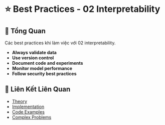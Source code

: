 # ⭐ Best Practices - 02 Interpretability

## 🎯 Tổng Quan

Các best practices khi làm việc với 02 interpretability.

- **Always validate data**
- **Use version control**
- **Document code and experiments**
- **Monitor model performance**
- **Follow security best practices**

## 🔗 Liên Kết Liên Quan

- [Theory](./THEORY_02_interpretability.md)
- [Implementation](./IMPLEMENTATION_02_interpretability.md)
- [Code Examples](./CODE_EXAMPLES_02_interpretability.md)
- [Complex Problems](./COMPLEX_PROBLEMS.md)
